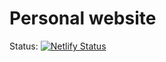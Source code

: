 # Personal website

Status: 
[![Netlify Status](https://api.netlify.com/api/v1/badges/221aa7b2-1964-4389-a142-666582a62bec/deploy-status)](https://app.netlify.com/sites/deanmarchiori/deploys)


